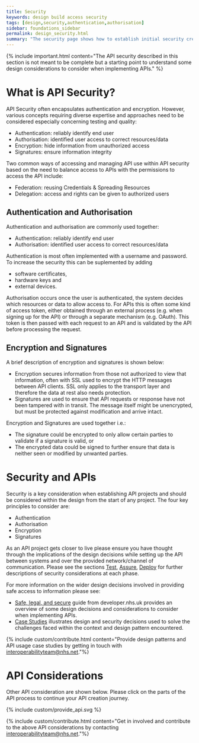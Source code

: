 ```yaml
---
title: Security
keywords: design build access security
tags: [design,security,authentication,authorisation]
sidebar: foundations_sidebar
permalink: design_security.html
summary: "The security page shows how to establish initial security credentials (where necessary) with the API provided"
---
```


{% include important.html content="The API security described in this section is not meant to be complete but a starting point to understand some design considerations to consider when implementing APIs." %}

# What is API Security?
API Security often encapsulates authentication and encryption. However, various concepts requiring diverse expertise and approaches need to be considered especially concerning testing and quality:

- Authentication: reliably identify end user
- Authorisation: identified user access to correct resources/data 
- Encryption: hide information from unauthorized access
- Signatures: ensure information integrity

Two common ways of accessing and managing API use within API security based on the need to balance access to APIs with the permissions to access the API include:

- Federation: reusing Credentials & Spreading Resources
- Delegation: access and rights can be given to authorized users

## Authentication and Authorisation

Authentication and authorisation are commonly used together:

- Authentication: reliably identify end user
- Authorisation: identified user access to correct resources/data 

Authentication is most often implemented with a username and password. To increase the security this can be suplemented by adding 

- software certificates, 
- hardware keys and 
- external devices. 

Authorisation occurs once the user is authenticated, the system decides which resources or data to allow access to. For APIs this is often some kind of access token, either obtained through an external process (e.g. when signing up for the API) or through a separate mechanism (e.g. OAuth). This token is then passed with each request to an API and is validated by the API before processing the request. 

## Encryption and Signatures

A brief description of encryption and signatures is shown below:

- Encryption secures information from those not authorized to view that information, often with SSL used to encrypt the HTTP messages between API clients. SSL only applies to the transport layer and therefore the data at rest also needs protection. 
- Signatures are used to ensure that API requests or response have not been tampered with in transit. The message itself might be unencrypted, but must be protected against modification and arrive intact.

Encryption and Signatures are used together i.e.:

- The signature could be encrypted to only allow certain parties to validate if a signature is valid, or 
- The encrypted data could be signed to further ensure that data is neither seen or modified by unwanted parties.

# Security and APIs

Security is a key consideration when establishing API projects and should be considered within the design from the start of any project. The four key principles to consider are:

- Authentication
- Authorisation
- Encryption
- Signatures

As an API project gets closer to live please ensure you have thought through the implications of the design decisions while setting up the API between systems and over the provided network/channel of communication. Please see the sections [Test](/test.html), [Assure](/assure.html), [Deploy](/deploy.html) for further descriptions of security considerations at each phase.

For more information on the wider design decisions involved in providing safe access to information please see: 

- [Safe, legal, and secure](https://developer.nhs.uk/library/save-legal-secure/) guide from developer.nhs.uk provides an overview of some design decisions and considerations to consider when implementing APIs. 
- [Case Studies](/engage_case_studies.html) illustrates design and security decisions used to solve the challenges faced within the context and design pattern encountered.

{% include custom/contribute.html content="Provide design patterns and API usage case studies by getting in touch with [interoperabilityteam@nhs.net](mailto:interoperabilityteam@nhs.net)."%}

# API Considerations

Other API consideration are shown below. Please click on the parts of the API process to continue your API creation journey.

{% include custom/provide_api.svg %}

{% include custom/contribute.html content="Get in involved and contribute to the above API considerations by contacting [interoperabilityteam@nhs.net](mailto:interoperabilityteam@nhs.net)."%}
